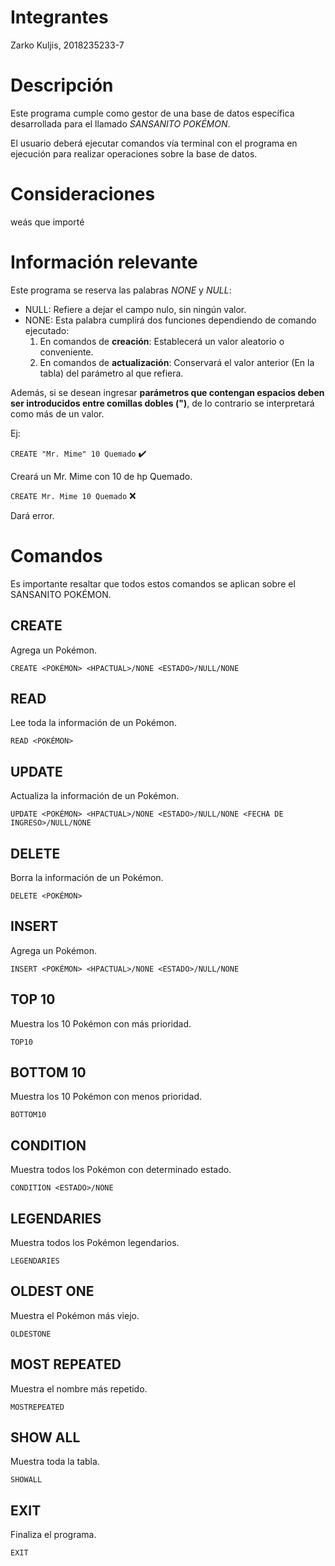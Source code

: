 # Integrantes
Zarko Kuljis, 2018235233-7
# Descripción
Este programa cumple como gestor de una base de datos específica desarrollada para el llamado *SANSANITO POKÉMON*.

El usuario deberá ejecutar comandos vía terminal con el programa en ejecución para realizar operaciones sobre la base de datos.
# Consideraciones
weás que importé
# Información relevante
Este programa se reserva las palabras *NONE* y *NULL*:
* NULL: Refiere a dejar el campo nulo, sin ningún valor.
* NONE: Esta palabra cumplirá dos funciones dependiendo de comando ejecutado:
    1. En comandos de **creación**: Establecerá un valor aleatorio o conveniente.
    2. En comandos de **actualización**: Conservará el valor anterior (En la tabla) del parámetro al que refiera.

Además, si se desean ingresar **parámetros que contengan espacios deben ser introducidos entre comillas dobles (")**, de lo contrario se interpretará como más de un valor.

Ej:

`CREATE "Mr. Mime" 10 Quemado` :heavy_check_mark:

Creará un Mr. Mime con 10 de hp Quemado.

`CREATE Mr. Mime 10 Quemado` :x:

Dará error.
# Comandos
Es importante resaltar que todos estos comandos se aplican sobre el SANSANITO POKÉMON.
## CREATE
Agrega un Pokémon.

`CREATE <POKÉMON> <HPACTUAL>/NONE <ESTADO>/NULL/NONE`

## READ
Lee toda la información de un Pokémon.

`READ <POKÉMON>`

## UPDATE
Actualiza la información de un Pokémon.

`UPDATE <POKÉMON> <HPACTUAL>/NONE <ESTADO>/NULL/NONE <FECHA DE INGRESO>/NULL/NONE`

## DELETE
Borra la información de un Pokémon.

`DELETE <POKÉMON>`

## INSERT
Agrega un Pokémon.

`INSERT <POKÉMON> <HPACTUAL>/NONE <ESTADO>/NULL/NONE`

## TOP 10
Muestra los 10 Pokémon con más prioridad.

`TOP10`

## BOTTOM 10
Muestra los 10 Pokémon con menos prioridad.

`BOTTOM10`

## CONDITION
Muestra todos los Pokémon con determinado estado.

`CONDITION <ESTADO>/NONE`

## LEGENDARIES
Muestra todos los Pokémon legendarios.

`LEGENDARIES`

## OLDEST ONE
Muestra el Pokémon más viejo.

`OLDESTONE`

## MOST REPEATED
Muestra el nombre más repetido.

`MOSTREPEATED`

## SHOW ALL
Muestra toda la tabla.

`SHOWALL`

## EXIT
Finaliza el programa.

`EXIT`